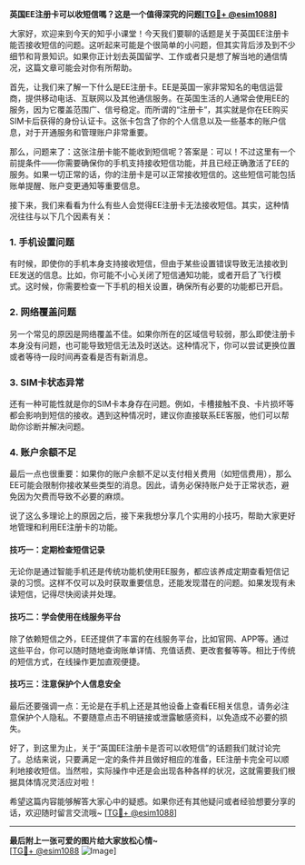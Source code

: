 **英国EE注册卡可以收短信嗎？这是一个值得深究的问题[[TG💪+ @esim1088](https://t.me/s/esim1088)]**

大家好，欢迎来到今天的知乎小课堂！今天我们要聊的话题是关于英国EE注册卡能否接收短信的问题。这听起来可能是个很简单的小问题，但其实背后涉及到不少细节和背景知识。如果你正计划去英国留学、工作或者只是想了解当地的通信情况，这篇文章可能会对你有所帮助。

首先，让我们来了解一下什么是EE注册卡。EE是英国一家非常知名的电信运营商，提供移动电话、互联网以及其他通信服务。在英国生活的人通常会使用EE的服务，因为它覆盖范围广、信号稳定。而所谓的“注册卡”，其实就是你在EE购买SIM卡后获得的身份认证卡。这张卡包含了你的个人信息以及一些基本的账户信息，对于开通服务和管理账户非常重要。

那么，问题来了：这张注册卡能不能收到短信呢？答案是：可以！不过这里有一个前提条件——你需要确保你的手机支持接收短信功能，并且已经正确激活了EE的服务。如果一切正常的话，你的注册卡是可以正常接收短信的。这些短信可能包括账单提醒、账户变更通知等重要信息。

接下来，我们来看看为什么有些人会觉得EE注册卡无法接收短信。其实，这种情况往往与以下几个因素有关：

### **1. 手机设置问题**
有时候，即使你的手机本身支持接收短信，但由于某些设置错误导致无法接收到EE发送的信息。比如，你可能不小心关闭了短信通知功能，或者开启了飞行模式。这时候，你需要检查一下手机的相关设置，确保所有必要的功能都已开启。

### **2. 网络覆盖问题**
另一个常见的原因是网络覆盖不佳。如果你所在的区域信号较弱，那么即使注册卡本身没有问题，也可能导致短信无法及时送达。这种情况下，你可以尝试更换位置或者等待一段时间再查看是否有新消息。

### **3. SIM卡状态异常**
还有一种可能性就是你的SIM卡本身存在问题。例如，卡槽接触不良、卡片损坏等都会影响到短信的接收。遇到这种情况时，建议你直接联系EE客服，他们可以帮助你诊断并解决问题。

### **4. 账户余额不足**
最后一点也很重要：如果你的账户余额不足以支付相关费用（如短信费用），那么EE可能会限制你接收某些类型的消息。因此，请务必保持账户处于正常状态，避免因为欠费而导致不必要的麻烦。

说了这么多理论上的原因之后，接下来我想分享几个实用的小技巧，帮助大家更好地管理和利用EE注册卡的功能。

#### **技巧一：定期检查短信记录**
无论你是通过智能手机还是传统功能机使用EE服务，都应该养成定期查看短信记录的习惯。这样不仅可以及时获取重要信息，还能发现潜在的问题。如果发现有未读短信，记得尽快阅读并处理。

#### **技巧二：学会使用在线服务平台**
除了依赖短信之外，EE还提供了丰富的在线服务平台，比如官网、APP等。通过这些平台，你可以随时随地查询账单详情、充值话费、更改套餐等等。相比于传统的短信方式，在线操作更加直观便捷。

#### **技巧三：注意保护个人信息安全**
最后还要强调一点：无论是在手机上还是其他设备上查看EE相关信息，请务必注意保护个人隐私。不要随意点击不明链接或泄露敏感资料，以免造成不必要的损失。

好了，到这里为止，关于“英国EE注册卡是否可以收短信”的话题我们就讨论完了。总结来说，只要满足一定的条件并且做好相应的准备，EE注册卡完全可以顺利地接收短信。当然啦，实际操作中还是会出现各种各样的状况，这就需要我们根据具体情况灵活应对啦！

希望这篇内容能够解答大家心中的疑惑。如果你还有其他疑问或者经验想要分享的话，欢迎随时留言交流哦~ [[TG💪+ @esim1088](https://t.me/s/esim1088)]

---

**最后附上一张可爱的图片给大家放松心情~**  
[[TG💪+ @esim1088](https://t.me/s/esim1088) ![Image](https://i.postimg.cc/4NQfJmqS/Snipaste-2025-05-13-00-14-12.png)]